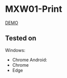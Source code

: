 # MXW01-Print
[DEMO](https://print.vids.lv/)

## Tested on
Windows:
* Chrome
Android:
* Chrome
* Edge
